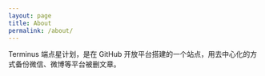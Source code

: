 ```yaml
---
layout: page
title: About
permalink: /about/
---
```


Terminus 端点星计划，是在 GitHub 开放平台搭建的一个站点，用去中心化的方式备份微信、微博等平台被删文章。
